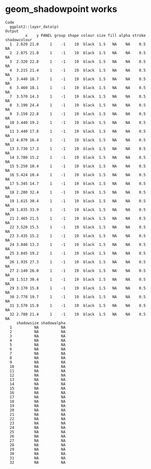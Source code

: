 # geom_shadowpoint works

    Code
      ggplot2::layer_data(p)
    Output
             x    y PANEL group shape colour size fill alpha stroke shadowcolour
      1  2.620 21.0     1    -1    19  black  1.5   NA    NA    0.5           NA
      2  2.875 21.0     1    -1    19  black  1.5   NA    NA    0.5           NA
      3  2.320 22.8     1    -1    19  black  1.5   NA    NA    0.5           NA
      4  3.215 21.4     1    -1    19  black  1.5   NA    NA    0.5           NA
      5  3.440 18.7     1    -1    19  black  1.5   NA    NA    0.5           NA
      6  3.460 18.1     1    -1    19  black  1.5   NA    NA    0.5           NA
      7  3.570 14.3     1    -1    19  black  1.5   NA    NA    0.5           NA
      8  3.190 24.4     1    -1    19  black  1.5   NA    NA    0.5           NA
      9  3.150 22.8     1    -1    19  black  1.5   NA    NA    0.5           NA
      10 3.440 19.2     1    -1    19  black  1.5   NA    NA    0.5           NA
      11 3.440 17.8     1    -1    19  black  1.5   NA    NA    0.5           NA
      12 4.070 16.4     1    -1    19  black  1.5   NA    NA    0.5           NA
      13 3.730 17.3     1    -1    19  black  1.5   NA    NA    0.5           NA
      14 3.780 15.2     1    -1    19  black  1.5   NA    NA    0.5           NA
      15 5.250 10.4     1    -1    19  black  1.5   NA    NA    0.5           NA
      16 5.424 10.4     1    -1    19  black  1.5   NA    NA    0.5           NA
      17 5.345 14.7     1    -1    19  black  1.5   NA    NA    0.5           NA
      18 2.200 32.4     1    -1    19  black  1.5   NA    NA    0.5           NA
      19 1.615 30.4     1    -1    19  black  1.5   NA    NA    0.5           NA
      20 1.835 33.9     1    -1    19  black  1.5   NA    NA    0.5           NA
      21 2.465 21.5     1    -1    19  black  1.5   NA    NA    0.5           NA
      22 3.520 15.5     1    -1    19  black  1.5   NA    NA    0.5           NA
      23 3.435 15.2     1    -1    19  black  1.5   NA    NA    0.5           NA
      24 3.840 13.3     1    -1    19  black  1.5   NA    NA    0.5           NA
      25 3.845 19.2     1    -1    19  black  1.5   NA    NA    0.5           NA
      26 1.935 27.3     1    -1    19  black  1.5   NA    NA    0.5           NA
      27 2.140 26.0     1    -1    19  black  1.5   NA    NA    0.5           NA
      28 1.513 30.4     1    -1    19  black  1.5   NA    NA    0.5           NA
      29 3.170 15.8     1    -1    19  black  1.5   NA    NA    0.5           NA
      30 2.770 19.7     1    -1    19  black  1.5   NA    NA    0.5           NA
      31 3.570 15.0     1    -1    19  black  1.5   NA    NA    0.5           NA
      32 2.780 21.4     1    -1    19  black  1.5   NA    NA    0.5           NA
         shadowsize shadowalpha
      1          NA          NA
      2          NA          NA
      3          NA          NA
      4          NA          NA
      5          NA          NA
      6          NA          NA
      7          NA          NA
      8          NA          NA
      9          NA          NA
      10         NA          NA
      11         NA          NA
      12         NA          NA
      13         NA          NA
      14         NA          NA
      15         NA          NA
      16         NA          NA
      17         NA          NA
      18         NA          NA
      19         NA          NA
      20         NA          NA
      21         NA          NA
      22         NA          NA
      23         NA          NA
      24         NA          NA
      25         NA          NA
      26         NA          NA
      27         NA          NA
      28         NA          NA
      29         NA          NA
      30         NA          NA
      31         NA          NA
      32         NA          NA

